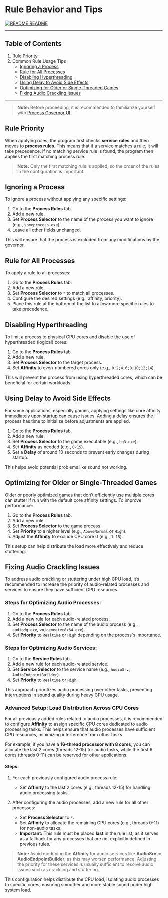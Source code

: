 # Rule Behavior and Tips

[![README](icons/readme.png) README](README.md)

---

## Table of Contents

1. [Rule Priority](#rule-priority)
2. Common Rule Usage Tips
    - [Ignoring a Process](#ignoring-a-process)
    - [Rule for All Processes](#rule-for-all-processes)
    - [Disabling Hyperthreading](#disabling-hyperthreading)
    - [Using Delay to Avoid Side Effects](#using-delay-to-avoid-side-effects)
    - [Optimizing for Older or Single-Threaded Games](#optimizing-for-older-or-single-threaded-games)
    - [Fixing Audio Crackling Issues](#fixing-audio-crackling-issues)

---

> **Note:** Before proceeding, it is recommended to familiarize yourself
> with [Process Governor UI](ui_process_governor.md).

## Rule Priority

When applying rules, the program first checks **service rules** and then moves to **process rules**. This means that if
a service matches a rule, it will take precedence. If no matching service rule is found, the program then applies the
first matching process rule.

> **Note:** Only the first matching rule is applied, so the order of the rules in the configuration is important.

## Ignoring a Process

To ignore a process without applying any specific settings:

1. Go to the **Process Rules** tab.
2. Add a new rule.
3. Set **Process Selector** to the name of the process you want to ignore (e.g., `someprocess.exe`).
4. Leave all other fields unchanged.

This will ensure that the process is excluded from any modifications by the governor.

## Rule for All Processes

To apply a rule to all processes:

1. Go to the **Process Rules** tab.
2. Add a new rule.
3. Set **Process Selector** to `*` to match all processes.
4. Configure the desired settings (e.g., affinity, priority).
5. Place this rule at the bottom of the list to allow more specific rules to take precedence.

## Disabling Hyperthreading

To limit a process to physical CPU cores and disable the use of hyperthreaded (logical) cores:

1. Go to the **Process Rules** tab.
2. Add a new rule.
3. Set **Process Selector** to the target process.
4. Set **Affinity** to even-numbered cores only (e.g., `0;2;4;6;8;10;12;14`).

This will prevent the process from using hyperthreaded cores, which can be beneficial for certain workloads.

## Using Delay to Avoid Side Effects

For some applications, especially games, applying settings like core affinity immediately upon startup can cause issues.
Adding a delay ensures the process has time to initialize before adjustments are applied.

1. Go to the **Process Rules** tab.
2. Add a new rule.
3. Set **Process Selector** to the game executable (e.g., `bg3.exe`).
4. Set **Affinity** as needed (e.g., `0-15`).
5. Set a **Delay** of around 10 seconds to prevent early changes during startup.

This helps avoid potential problems like sound not working.

## Optimizing for Older or Single-Threaded Games

Older or poorly optimized games that don’t efficiently use multiple cores can stutter if run with the default core
affinity settings. To improve performance:

1. Go to the **Process Rules** tab.
2. Add a new rule.
3. Set **Process Selector** to the game process.
4. Set **Priority** to a higher level (e.g., `AboveNormal` or `High`).
5. Adjust the **Affinity** to exclude CPU core 0 (e.g., `1-15`).

This setup can help distribute the load more effectively and reduce stuttering.

## Fixing Audio Crackling Issues

To address audio crackling or stuttering under high CPU load, it’s recommended to increase the priority of audio-related
processes and services to ensure they have sufficient CPU resources.

### Steps for Optimizing Audio Processes:

1. Go to the **Process Rules** tab.
2. Add a new rule for each audio-related process.
3. Set **Process Selector** to the name of the audio process (e.g., `audiodg.exe`, `voicemeeter8x64.exe`).
4. Set **Priority** to `Realtime` or `High` depending on the process's importance.

### Steps for Optimizing Audio Services:

1. Go to the **Service Rules** tab.
2. Add a new rule for each audio-related service.
3. Set **Service Selector** to the service name (e.g., `AudioSrv`, `AudioEndpointBuilder`).
4. Set **Priority** to `Realtime` or `High`.

This approach prioritizes audio processing over other tasks, preventing interruptions in sound quality during heavy CPU
usage.

### Advanced Setup: Load Distribution Across CPU Cores

For all previously added rules related to audio processes, it is recommended to configure **Affinity** to assign
specific CPU cores dedicated to audio processing tasks. This helps ensure that audio processes have sufficient CPU
resources, minimizing interference from other tasks.

For example, if you have a **16-thread processor with 8 cores**, you can allocate the last 2 cores (threads 12-15) for
audio tasks, while the first 6 cores (threads 0-11) can be reserved for other applications.

#### Steps:

1. For each previously configured audio process rule:
    - Set **Affinity** to the last 2 cores (e.g., threads 12-15) for handling audio processing tasks.

2. After configuring the audio processes, add a new rule for all other processes:
    - Set **Process Selector** to `*`.
    - Set **Affinity** to allocate the remaining CPU cores (e.g., threads 0-11) for non-audio tasks.
    - **Important:** This rule must be placed **last** in the rule list, as it serves as a fallback for any processes
      that are not explicitly defined in previous rules.

> **Note:** Avoid modifying the **Affinity** for audio services like **AudioSrv** or **AudioEndpointBuilder**, as this
> may worsen performance. Adjusting the priority for these services is usually sufficient to resolve audio issues such
> as crackling and stuttering.

This configuration helps distribute the CPU load, isolating audio processes to specific cores, ensuring smoother and
more stable sound under high system load.

